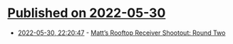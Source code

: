 # [Published on 2022-05-30](index.md)

* [2022-05-30, 22:20:47](https://news.ycombinator.com/item?id=31564247) - [Matt’s Rooftop Receiver Shootout: Round Two](https://swling.com/blog/2022/05/matts-rooftop-receiver-shootout-round-two/)
